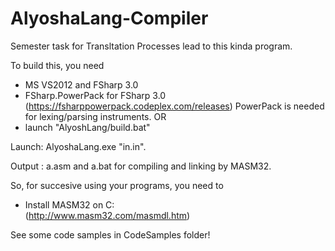 # AlyoshaLang-Compiler
Semester task for Transltation Processes lead to this kinda program.

To build this, you need 
- MS VS2012 and FSharp 3.0
- FSharp.PowerPack for FSharp 3.0 (https://fsharppowerpack.codeplex.com/releases)
  PowerPack is needed for lexing/parsing instruments.
OR
- launch "AlyoshLang/build.bat"

Launch: AlyoshaLang.exe "in.in".

Output : a.asm and a.bat for compiling and linking by MASM32.

So, for succesive using your programs, you need to
 - Install MASM32 on C:\
 (http://www.masm32.com/masmdl.htm)
 
 See some code samples in CodeSamples folder!
